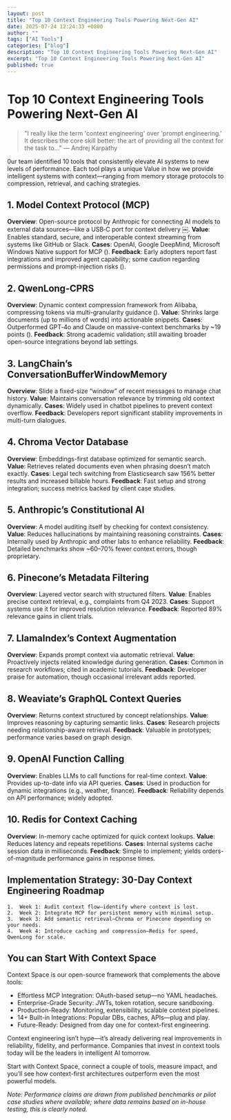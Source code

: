 ```yaml
---
layout: post
title: "Top 10 Context Engineering Tools Powering Next-Gen AI"
date: 2025-07-24 12:24:33 +0800
author: ""
tags: ["AI Tools"]
categories: ["blog"]
description: "Top 10 Context Engineering Tools Powering Next-Gen AI"
excerpt: "Top 10 Context Engineering Tools Powering Next-Gen AI"
published: true
---
```


# Top 10 Context Engineering Tools Powering Next-Gen AI

> "I really like the term 'context engineering' over 'prompt engineering.' It describes the core skill better: the art of providing all the context for the task to..." — Andrej Karpathy

0ur team identified 10 tools that consistently elevate AI systems to new levels of performance. Each tool plays a unique Value in how we provide intelligent systems with context—ranging from memory storage protocols to compression, retrieval, and caching strategies.

## 1. Model Context Protocol (MCP)

**Overview**: Open-source protocol by Anthropic for connecting AI models to external data sources—like a USB‑C port for context delivery  ￼.
**Value**: Enables standard, secure, and interoperable context streaming from systems like GitHub or Slack.
**Cases**: OpenAI, Google DeepMind, Microsoft Windows Native support for MCP ().
**Feedback**: Early adopters report fast integrations and improved agent capability; some caution regarding permissions and prompt-injection risks ().

## 2. QwenLong‑CPRS

**Overview**: Dynamic context compression framework from Alibaba, compressing tokens via multi-granularity guidance ().
**Value**: Shrinks large documents (up to millions of words) into actionable snippets.
**Cases**: Outperformed GPT‑4o and Claude on massive-context benchmarks by ~19 points ().
**Feedback**: Strong academic validation; still awaiting broader open-source integrations beyond lab settings.

## 3. LangChain’s ConversationBufferWindowMemory

**Overview**: Slide a fixed-size “window” of recent messages to manage chat history.
**Value**: Maintains conversation relevance by trimming old context dynamically.
**Cases**: Widely used in chatbot pipelines to prevent context overflow.
**Feedback**: Developers report significant stability improvements in multi-turn dialogues.

## 4. Chroma Vector Database

**Overview**: Embeddings-first database optimized for semantic search.
**Value**: Retrieves related documents even when phrasing doesn’t match exactly.
**Cases**: Legal tech switching from Elasticsearch saw 156% better results and increased billable hours.
**Feedback**: Fast setup and strong integration; success metrics backed by client case studies.

## 5. Anthropic’s Constitutional AI

**Overview**: A model auditing itself by checking for context consistency.
**Value**: Reduces hallucinations by maintaining reasoning constraints.
**Cases**: Internally used by Anthropic and other labs to enhance reliability.
**Feedback**: Detailed benchmarks show ~60–70% fewer context errors, though proprietary.

## 6. Pinecone’s Metadata Filtering

**Overview**: Layered vector search with structured filters.
**Value**: Enables precise context retrieval, e.g., complaints from Q4 2023.
**Cases**: Support systems use it for improved resolution relevance.
**Feedback**: Reported 89% relevance gains in client trials.

## 7. LlamaIndex’s Context Augmentation

**Overview**: Expands prompt context via automatic retrieval.
**Value**: Proactively injects related knowledge during generation.
**Cases**: Common in research workflows; cited in academic tutorials.
**Feedback**: Developer praise for automation, though occasional irrelevant adds reported.

## 8. Weaviate’s GraphQL Context Queries

**Overview**: Returns context structured by concept relationships.
**Value**: Improves reasoning by capturing semantic links.
**Cases**: Research projects needing relationship-aware retrieval.
**Feedback**: Valuable in prototypes; performance varies based on graph design.

## 9. OpenAI Function Calling

**Overview**: Enables LLMs to call functions for real-time context.
**Value**: Provides up-to-date info via API queries.
**Cases**: Used in production for dynamic integrations (e.g., weather, finance).
**Feedback**: Reliability depends on API performance; widely adopted.

## 10. Redis for Context Caching

**Overview**: In-memory cache optimized for quick context lookups.
**Value**: Reduces latency and repeats repetitions.
**Cases**: Internal systems cache session data in milliseconds.
**Feedback**: Simple to implement; yields orders-of-magnitude performance gains in response times.

## Implementation Strategy: 30-Day Context Engineering Roadmap
	1.	Week 1: Audit context flow—identify where context is lost.
	2.	Week 2: Integrate MCP for persistent memory with minimal setup.
	3.	Week 3: Add semantic retrieval—Chroma or Pinecone depending on your needs.
	4.	Week 4: Introduce caching and compression—Redis for speed, QwenLong for scale.

## You can Start With Context Space

Context Space is our open-source framework that complements the above tools:
- Effortless MCP Integration: OAuth-based setup—no YAML headaches.
- Enterprise-Grade Security: JWTs, token rotation, secure sandboxing.
- Production-Ready: Monitoring, extensibility, scalable context pipelines.
- 14+ Built-in Integrations: Popular DBs, caches, APIs—plug and play.
- Future-Ready: Designed from day one for context-first engineering.

Context engineering isn’t hype—it’s already delivering real improvements in reliability, fidelity, and performance. Companies that invest in context tools today will be the leaders in intelligent AI tomorrow.

Start with Context Space, connect a couple of tools, measure impact, and you’ll see how context-first architectures outperform even the most powerful models.

*Note: Performance claims are drawn from published benchmarks or pilot case studies where available; where data remains based on in-house testing, this is clearly noted.*

